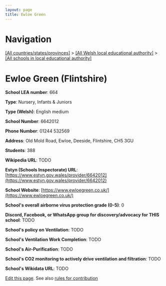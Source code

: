 ```yaml
---
layout: page
title: Ewloe Green
---
```

# Navigation

[[All countries/states/provinces]](../../..) > [[All Welsh local educational authority]](../..) > [[All schools in local educational authority]](..)

# Ewloe Green (Flintshire)

**School LEA number**: 664

**Type**: Nursery, Infants & Juniors

**Type (Welsh)**: English medium

**School Number**: 6642012

**Phone Number**: 01244 532569

**Address**: Old Mold Road, Ewloe, Deeside, Flintshire, CH5 3GU

**Students**: 388

**Wikipedia URL**: TODO

**Estyn (Schools Inspectorate) URL**: [https://www.estyn.gov.wales/provider/6642012](https://www.estyn.gov.wales/provider/6642012)

**School Website**: [https://www.ewloegreen.co.uk/](https://www.ewloegreen.co.uk/)

**School's overall airborne virus protection grade (0-5)**: 0

**Discord, Facebook, or WhatsApp group for discovery/advocacy for THIS school**: TODO

**School's policy on Ventilation**: TODO

**School's Ventilation Work Completion**: TODO

**School's Air-Purification**: TODO

**School's CO2 monitoring to actively drive ventilation and filtration**: TODO

**School's Wikidata URL**: TODO




[Edit this page](https://github.com/VentilationProject/Wales/edit/prif/./Flintshire/Ewloe_Green.md). See also [rules for contribution](../../../contribution-rules/)